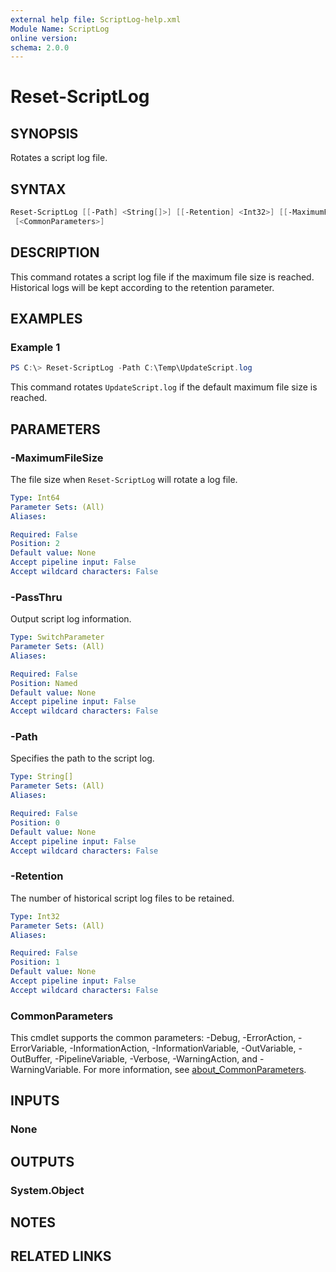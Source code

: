 ```yaml
---
external help file: ScriptLog-help.xml
Module Name: ScriptLog
online version:
schema: 2.0.0
---
```


# Reset-ScriptLog

## SYNOPSIS

Rotates a script log file.

## SYNTAX

```powershell
Reset-ScriptLog [[-Path] <String[]>] [[-Retention] <Int32>] [[-MaximumFileSize] <Int64>] [-PassThru]
 [<CommonParameters>]
```

## DESCRIPTION

This command rotates a script log file if the maximum file size is reached.
Historical logs will be kept according to the retention parameter.

## EXAMPLES

### Example 1

```powershell
PS C:\> Reset-ScriptLog -Path C:\Temp\UpdateScript.log
```

This command rotates `UpdateScript.log` if the default maximum file size is reached.

## PARAMETERS

### -MaximumFileSize

The file size when `Reset-ScriptLog` will rotate a log file.

```yaml
Type: Int64
Parameter Sets: (All)
Aliases:

Required: False
Position: 2
Default value: None
Accept pipeline input: False
Accept wildcard characters: False
```

### -PassThru

Output script log information.

```yaml
Type: SwitchParameter
Parameter Sets: (All)
Aliases:

Required: False
Position: Named
Default value: None
Accept pipeline input: False
Accept wildcard characters: False
```

### -Path

Specifies the path to the script log.

```yaml
Type: String[]
Parameter Sets: (All)
Aliases:

Required: False
Position: 0
Default value: None
Accept pipeline input: False
Accept wildcard characters: False
```

### -Retention

The number of historical script log files to be retained.

```yaml
Type: Int32
Parameter Sets: (All)
Aliases:

Required: False
Position: 1
Default value: None
Accept pipeline input: False
Accept wildcard characters: False
```

### CommonParameters

This cmdlet supports the common parameters: -Debug, -ErrorAction, -ErrorVariable, -InformationAction, -InformationVariable, -OutVariable, -OutBuffer, -PipelineVariable, -Verbose, -WarningAction, and -WarningVariable. For more information, see [about_CommonParameters](http://go.microsoft.com/fwlink/?LinkID=113216).

## INPUTS

### None

## OUTPUTS

### System.Object

## NOTES

## RELATED LINKS
